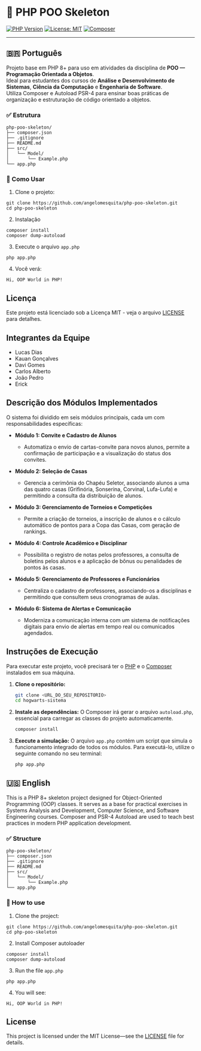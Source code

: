 # 🐘 PHP POO Skeleton

[![PHP Version](https://img.shields.io/badge/php-8.1%2B-blue)](https://www.php.net/)
[![License: MIT](https://img.shields.io/badge/license-MIT-green.svg)](LICENSE)
[![Composer](https://img.shields.io/badge/Autoload-PSR--4-orange)](https://getcomposer.org/doc/04-schema.md#autoload)

---

## 🇧🇷 Português

Projeto base em PHP 8+ para uso em atividades da disciplina de **POO — Programação Orientada a Objetos**.  
Ideal para estudantes dos cursos de **Análise e Desenvolvimento de Sistemas**, **Ciência da Computação** e **Engenharia de Software**.  
Utiliza Composer e Autoload PSR-4 para ensinar boas práticas de organização e estruturação de código orientado a objetos.

### ✅ Estrutura
```
php-poo-skeleton/
├── composer.json
├── .gitignore
├── README.md
├── src/
│   └── Model/
│       └── Example.php
└── app.php
```

### 🚀 Como Usar

1. Clone o projeto:

```
git clone https://github.com/angelomesquita/php-poo-skeleton.git
cd php-poo-skeleton
```
2. Instalação
```
composer install
composer dump-autoload
```

3. Execute o arquivo `app.php`
```
php app.php
```
4. Você verá:
```
Hi, OOP World in PHP!
```

## Licença

Este projeto está licenciado sob a Licença MIT - veja o arquivo [LICENSE](LICENSE) para detalhes.

## Integrantes da Equipe

-   Lucas Dias
-   Kauan Gonçalves
-   Davi Gomes
-   Carlos Alberto
-   João Pedro
-   Erick

## Descrição dos Módulos Implementados

O sistema foi dividido em seis módulos principais, cada um com responsabilidades específicas:

-   **Módulo 1: Convite e Cadastro de Alunos**
    -   Automatiza o envio de cartas-convite para novos alunos, permite a confirmação de participação e a visualização do status dos convites.

-   **Módulo 2: Seleção de Casas**
    -   Gerencia a cerimônia do Chapéu Seletor, associando alunos a uma das quatro casas (Grifinória, Sonserina, Corvinal, Lufa-Lufa) e permitindo a consulta da distribuição de alunos.

-   **Módulo 3: Gerenciamento de Torneios e Competições**
    -   Permite a criação de torneios, a inscrição de alunos e o cálculo automático de pontos para a Copa das Casas, com geração de rankings.

-   **Módulo 4: Controle Acadêmico e Disciplinar**
    -   Possibilita o registro de notas pelos professores, a consulta de boletins pelos alunos e a aplicação de bônus ou penalidades de pontos às casas.

-   **Módulo 5: Gerenciamento de Professores e Funcionários**
    -   Centraliza o cadastro de professores, associando-os a disciplinas e permitindo que consultem seus cronogramas de aulas.

-   **Módulo 6: Sistema de Alertas e Comunicação**
    -   Moderniza a comunicação interna com um sistema de notificações digitais para envio de alertas em tempo real ou comunicados agendados.

## Instruções de Execução

Para executar este projeto, você precisará ter o [PHP](https://www.php.net/) e o [Composer](https://getcomposer.org/) instalados em sua máquina.

1.  **Clone o repositório:**
    ```bash
    git clone <URL_DO_SEU_REPOSITORIO>
    cd hogwarts-sistema
    ```

2.  **Instale as dependências:**
    O Composer irá gerar o arquivo `autoload.php`, essencial para carregar as classes do projeto automaticamente.
    ```bash
    composer install
    ```

3.  **Execute a simulação:**
    O arquivo `app.php` contém um script que simula o funcionamento integrado de todos os módulos. Para executá-lo, utilize o seguinte comando no seu terminal:
    ```bash
    php app.php
    ```



## 🇺🇸 English

This is a PHP 8+ skeleton project designed for Object-Oriented Programming (OOP) classes.
It serves as a base for practical exercises in Systems Analysis and Development, Computer Science, and Software Engineering courses.
Composer and PSR-4 Autoload are used to teach best practices in modern PHP application development.

### ✅ Structure
```
php-poo-skeleton/
├── composer.json
├── .gitignore
├── README.md
├── src/
│   └── Model/
│       └── Example.php
└── app.php
```

### 🚀 How to use

1. Clone the project:

```
git clone https://github.com/angelomesquita/php-poo-skeleton.git
cd php-poo-skeleton
```
2. Install Composer autoloader
```
composer install
composer dump-autoload
```

3. Run the file `app.php`
```
php app.php
```
4. You will see:
```
Hi, OOP World in PHP!
```
## License

This project is licensed under the MIT License—see the [LICENSE](LICENSE) file for details.
